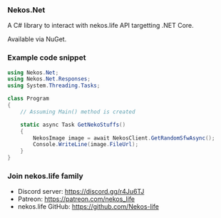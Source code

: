 ### Nekos.Net
A C# library to interact with nekos.life API targetting .NET Core.

Available via NuGet.


### Example code snippet
```cs
using Nekos.Net;
using Nekos.Net.Responses;
using System.Threading.Tasks;

class Program
{ 
    // Assuming Main() method is created

    static async Task GetNekoStuffs()
    {
        NekosImage image = await NekosClient.GetRandomSfwAsync();
        Console.WriteLine(image.FileUrl);
    }
}
```

### Join nekos.life family
- Discord server: https://discord.gg/r4Ju6TJ
- Patreon: https://patreon.com/nekos_life
- nekos.life GitHub: https://github.com/Nekos-life